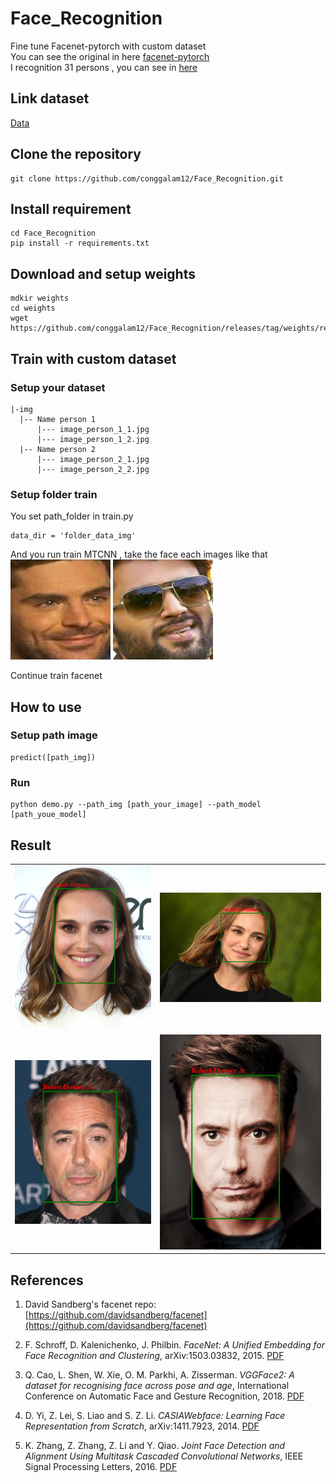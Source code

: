 # Face_Recognition
Fine tune Facenet-pytorch with custom dataset<br>
You can see the original in here [facenet-pytorch](https://github.com/timesler/facenet-pytorch) <br>
I recognition 31 persons , you can see in [here](https://github.com/conggalam12/Face_Recognition/blob/main/class.txt)
## Link dataset 
[Data](https://www.kaggle.com/datasets/vasukipatel/face-recognition-dataset?select=Original+Images&fbclid=IwAR0m77Hw6AU7EdLQI1tTE434Bl80PnpUispP3I_ashuYdDJRbPQdpDHIfsc)
## Clone the repository
```
git clone https://github.com/conggalam12/Face_Recognition.git
```
## Install requirement
```
cd Face_Recognition
pip install -r requirements.txt
```
## Download and setup weights
```
mdkir weights
cd weights
wget https://github.com/conggalam12/Face_Recognition/releases/tag/weights/resnet_face.pth
```
## Train with custom dataset
### Setup your dataset
```
|-img
  |-- Name person 1
      |--- image_person_1_1.jpg
      |--- image_person_1_2.jpg
  |-- Name person 2
      |--- image_person_2_1.jpg
      |--- image_person_2_2.jpg
```
### Setup folder train
You set path_folder in train.py<br>
```
data_dir = 'folder_data_img'
```
And you run train MTCNN , take the face each images like that <br>
![img1](https://github.com/conggalam12/Face_Recognition/blob/main/img/Zac%20Efron_90.jpg)
![img2](https://github.com/conggalam12/Face_Recognition/blob/main/img/Vijay%20Deverakonda_90.jpg)

Continue train facenet

## How to use
### Setup path image 
```
predict([path_img])
```
### Run
```
python demo.py --path_img [path_your_image] --path_model [path_youe_model]
```
## Result
|||
|-------|-------|
|![img1](https://github.com/conggalam12/Face_Recognition/blob/main/img/Natalie.PNG) | ![img2](https://github.com/conggalam12/Face_Recognition/blob/main/img/Natalie2.PNG) |
|![img3](https://github.com/conggalam12/Face_Recognition/blob/main/img/robert.PNG) | ![img4](https://github.com/conggalam12/Face_Recognition/blob/main/img/robert2.PNG) |

## References

1. David Sandberg's facenet repo: [https://github.com/davidsandberg/facenet](https://github.com/davidsandberg/facenet)

1. F. Schroff, D. Kalenichenko, J. Philbin. _FaceNet: A Unified Embedding for Face Recognition and Clustering_, arXiv:1503.03832, 2015. [PDF](https://arxiv.org/pdf/1503.03832)

1. Q. Cao, L. Shen, W. Xie, O. M. Parkhi, A. Zisserman. _VGGFace2: A dataset for recognising face across pose and age_, International Conference on Automatic Face and Gesture Recognition, 2018. [PDF](http://www.robots.ox.ac.uk/~vgg/publications/2018/Cao18/cao18.pdf)

1. D. Yi, Z. Lei, S. Liao and S. Z. Li. _CASIAWebface: Learning Face Representation from Scratch_, arXiv:1411.7923, 2014. [PDF](https://arxiv.org/pdf/1411.7923)

1. K. Zhang, Z. Zhang, Z. Li and Y. Qiao. _Joint Face Detection and Alignment Using Multitask Cascaded Convolutional Networks_, IEEE Signal Processing Letters, 2016. [PDF](https://kpzhang93.github.io/MTCNN_face_detection_alignment/paper/spl.pdf)

    
